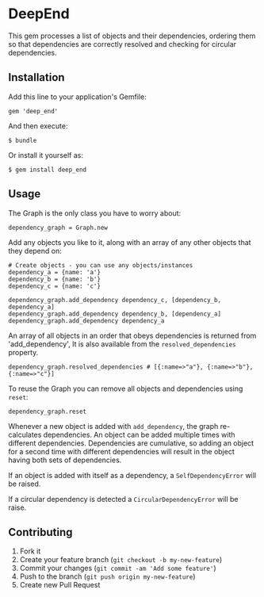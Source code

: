# DeepEnd

This gem processes a list of objects and their dependencies, ordering them so that dependencies are correctly resolved and checking for circular dependencies.

## Installation

Add this line to your application's Gemfile:

    gem 'deep_end'

And then execute:

    $ bundle

Or install it yourself as:

    $ gem install deep_end

## Usage

The Graph is the only class you have to worry about:

    dependency_graph = Graph.new

Add any objects you like to it, along with an array of any other objects that they depend on:
    
    # Create objects - you can use any objects/instances
    dependency_a = {name: 'a'}
    dependency_b = {name: 'b'}
    dependency_c = {name: 'c'}

    dependency_graph.add_dependency dependency_c, [dependency_b, dependency_a]
    dependency_graph.add_dependency dependency_b, [dependency_a]
    dependency_graph.add_dependency dependency_a

An array of all objects in an order that obeys dependencies is returned from 'add_dependency',
It is also available from the `resolved_dependencies` property.

    dependency_graph.resolved_dependencies # [{:name=>"a"}, {:name=>"b"}, {:name=>"c"}]

To reuse the Graph you can remove all objects and dependencies using `reset`:

    dependency_graph.reset

Whenever a new object is added with `add_dependency`, the graph re-calculates dependencies. An object can
be added multiple times with different dependencies. Dependencies are cumulative, so adding an object for
a second time with different dependencies will result in the object having both sets of dependencies.

If an object is added with itself as a dependency, a `SelfDependencyError` will be raised. 

If a circular dependency is detected a `CircularDependencyError` will be raise.


## Contributing

1. Fork it
2. Create your feature branch (`git checkout -b my-new-feature`)
3. Commit your changes (`git commit -am 'Add some feature'`)
4. Push to the branch (`git push origin my-new-feature`)
5. Create new Pull Request



